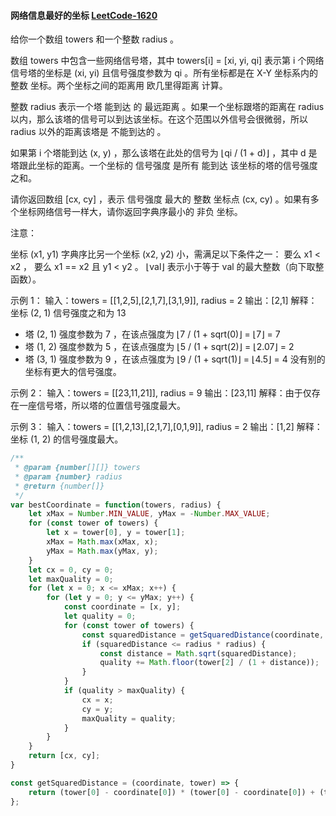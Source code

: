 #### 网络信息最好的坐标 [LeetCode-1620](https://leetcode.cn/problems/coordinate-with-maximum-network-quality/)
给你一个数组 towers 和一个整数 radius 。

数组  towers  中包含一些网络信号塔，其中 towers[i] = [xi, yi, qi] 表示第 i 个网络信号塔的坐标是 (xi, yi) 且信号强度参数为 qi 。所有坐标都是在  X-Y 坐标系内的 整数 坐标。两个坐标之间的距离用 欧几里得距离 计算。

整数 radius 表示一个塔 能到达 的 最远距离 。如果一个坐标跟塔的距离在 radius 以内，那么该塔的信号可以到达该坐标。在这个范围以外信号会很微弱，所以 radius 以外的距离该塔是 不能到达的 。

如果第 i 个塔能到达 (x, y) ，那么该塔在此处的信号为 ⌊qi / (1 + d)⌋ ，其中 d 是塔跟此坐标的距离。一个坐标的 信号强度 是所有 能到达 该坐标的塔的信号强度之和。

请你返回数组 [cx, cy] ，表示 信号强度 最大的 整数 坐标点 (cx, cy) 。如果有多个坐标网络信号一样大，请你返回字典序最小的 非负 坐标。

注意：

坐标 (x1, y1) 字典序比另一个坐标 (x2, y2) 小，需满足以下条件之一：
要么 x1 < x2 ，
要么 x1 == x2 且 y1 < y2 。
⌊val⌋ 表示小于等于 val 的最大整数（向下取整函数）。

示例 1：
输入：towers = [[1,2,5],[2,1,7],[3,1,9]], radius = 2
输出：[2,1]
解释：
坐标 (2, 1) 信号强度之和为 13
- 塔 (2, 1) 强度参数为 7 ，在该点强度为 ⌊7 / (1 + sqrt(0)⌋ = ⌊7⌋ = 7
- 塔 (1, 2) 强度参数为 5 ，在该点强度为 ⌊5 / (1 + sqrt(2)⌋ = ⌊2.07⌋ = 2
- 塔 (3, 1) 强度参数为 9 ，在该点强度为 ⌊9 / (1 + sqrt(1)⌋ = ⌊4.5⌋ = 4
没有别的坐标有更大的信号强度。

示例 2：
输入：towers = [[23,11,21]], radius = 9
输出：[23,11]
解释：由于仅存在一座信号塔，所以塔的位置信号强度最大。

示例 3：
输入：towers = [[1,2,13],[2,1,7],[0,1,9]], radius = 2
输出：[1,2]
解释：坐标 (1, 2) 的信号强度最大。

```js
/**
 * @param {number[][]} towers
 * @param {number} radius
 * @return {number[]}
 */
var bestCoordinate = function(towers, radius) {
    let xMax = Number.MIN_VALUE, yMax = -Number.MAX_VALUE;
    for (const tower of towers) {
        let x = tower[0], y = tower[1];
        xMax = Math.max(xMax, x);
        yMax = Math.max(yMax, y);
    }
    let cx = 0, cy = 0;
    let maxQuality = 0;
    for (let x = 0; x <= xMax; x++) {
        for (let y = 0; y <= yMax; y++) {
            const coordinate = [x, y];
            let quality = 0;
            for (const tower of towers) {
                const squaredDistance = getSquaredDistance(coordinate, tower);
                if (squaredDistance <= radius * radius) {
                    const distance = Math.sqrt(squaredDistance);
                    quality += Math.floor(tower[2] / (1 + distance));
                }
            }
            if (quality > maxQuality) {
                cx = x;
                cy = y;
                maxQuality = quality;
            }
        }
    }
    return [cx, cy];
}

const getSquaredDistance = (coordinate, tower) => {
    return (tower[0] - coordinate[0]) * (tower[0] - coordinate[0]) + (tower[1] - coordinate[1]) * (tower[1] - coordinate[1]);
};

```